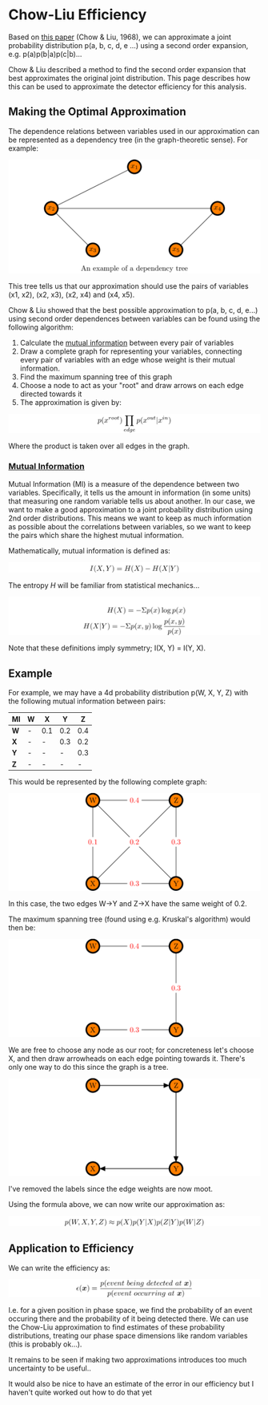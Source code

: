 Chow-Liu Efficiency
====

Based on [this paper](https://ieeexplore.ieee.org/document/1054142/) (Chow & Liu, 1968), 
we can approximate a joint probability distribution
p(a, b, c, d, e ...) using a second order expansion, e.g. p(a)p(b|a)p(c|b)...

Chow & Liu described a method to find the second order expansion that
best approximates the original joint distribution.
This page describes how this can be used to approximate the detector efficiency for this analysis.

Making the Optimal Approximation
----
The dependence relations between variables used in our approximation
can be represented as a dependency tree (in the graph-theoretic sense). 
For example:

![alt text](./img/exampleTree.png "Example Tree")

This tree tells us that our approximation should use the pairs of variables (x1, x2), (x2, x3), (x2, x4) and (x4, x5).

Chow & Liu showed that the best possible approximation to p(a, b, c, d, 
e...) using second order dependences between variables can be found
using the following algorithm:

1. Calculate the [mutual information](#mutual-information) between every pair of variables
2. Draw a complete graph for representing your variables, connecting every pair of variables with an edge whose weight is their mutual information.
3. Find the maximum spanning tree of this graph
4. Choose a node to act as your "root" and draw arrows on each edge directed towards it
5. The approximation is given by:

![alt text](./img/approxEqn.png "Chow Liu Approximation")

Where the product is taken over all edges in the graph.

### [Mutual Information](#mutual-information)

Mutual Information (MI) is a measure of the dependence between two variables.
Specifically, it tells us the amount in information (in some units)
that measuring one random variable tells us about another.
In our case, we want to make a good approximation to a joint probability distribution using 2nd order distributions.
This means we want to keep as much information as possible about
the correlations between variables, so we want to keep the pairs
which share the highest mutual information.

Mathematically, mutual information is defined as:

![alt text](./img/mutualInfo.png "Mutual Information")

The entropy *H* will be familiar from statistical mechanics...

![alt text](./img/entropy.png "Entropy")

Note that these definitions imply symmetry; I(X, Y) = I(Y, X).

Example
----
For example, we may have a 4d probability distribution p(W, X, Y, Z) with the following mutual information between pairs:

<center>

|  MI   | W | X   | Y   | Z  |
| ----- | - |  -  | -   |  - |
| **W** | - | 0.1 | 0.2 | 0.4|
| **X** | - |  -  | 0.3 | 0.2|
| **Y** | - |  -  | -   | 0.3|
| **Z** | - |  -  | -   |  - |

</center>

This would be represented by the following complete graph:

![alt text](./img/completeGraph.png "Complete Graph")

In this case, the two edges W->Y and Z->X have the same weight of 0.2.

The maximum spanning tree (found using e.g. Kruskal's algorithm) would then be:

![alt text](./img/connectedGraph.png "Connected Graph")

We are free to choose any node as our root; for concreteness let's
choose X, and then draw arrowheads on each edge pointing towards it.
There's only one way to do this since the graph is a tree.

![alt text](./img/directedGraph.png "Directed Graph")

I've removed the labels since the edge weights are now moot.

Using the formula above, we can now write our approximation as:

![alt text](./img/exampleEqn.png "Example Approximation")

Application to Efficiency
----

We can write the efficiency as:

![alt text](./img/efficiency.png "Efficiency")

I.e. for a given position in phase space, we find the probability of an event occuring there
and the probability of it being detected there.
We can use the Chow-Liu approximation to find estimates of these probability
distributions, treating our phase space dimensions like random variables (this is probably ok...).

It remains to be seen if making two approximations introduces too much uncertainty to be useful..

It would also be nice to have an estimate of the error in our efficiency but I haven't quite worked out how to do that yet
